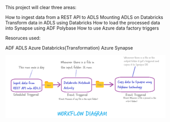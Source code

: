 This project will clear three areas:

How to ingest data from a REST API to ADLS
Mounting ADLS on Databricks
Transform data in ADLS using Databricks
How to load the processed data into Synapse using ADF Polybase
How to use Azure data factory triggers

Resoruces used:

ADF
ADLS
Azure Databricks(Transformation)
Azure Synapse

![](images/custom-image-2024-07-31-18-59-34.png)
